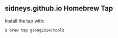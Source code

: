sidneys.github.io Homebrew Tap
-------------------

Install the tap with:

    $ brew tap gsong2014/tools
    
    

